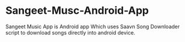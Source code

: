 # Sangeet-Musc-Android-App
Sangeet Music App is Android app Which uses Saavn Song Downloader script to download songs directly into android device.
